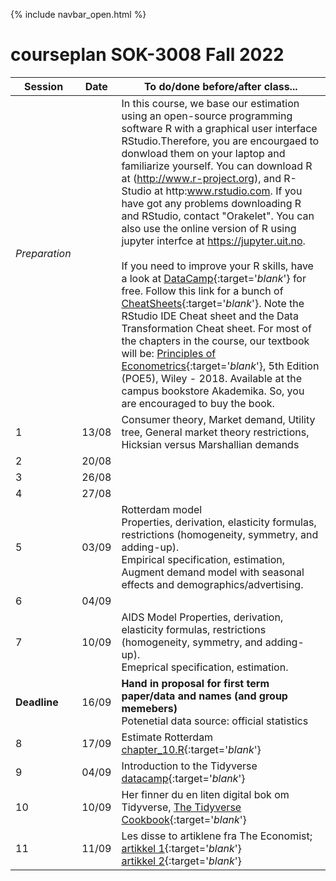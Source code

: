 {% include navbar_open.html %}

# courseplan SOK-3008 Fall 2022

| Session <img width=80/>  | Date  |To do/done before/after class... <img width=200/>  |
|-----------------------|---------|-----------------------------------| 
|*Preparation*  | | In this course, we base our estimation using an open-source programming software R with a graphical user interface RStudio.Therefore, you are encourgaed to donwload them on your laptop and familiarize yourself. You can download R at (http://www.r-project.org), and R-Studio at http:www.rstudio.com. If you have got any problems downloading R and RStudio, contact "Orakelet". You can also use the online version of R using jupyter interfce at https://jupyter.uit.no.  <br />                                                                                                                                                                                                <br />                                                                                                                                                              If you need to improve your R skills, have a look at [DataCamp](https://www.datacamp.com/courses/free-introduction-to-r){:target='_blank_'} for free. Follow this link for a bunch of [CheatSheets](https://www.rstudio.com/resources/cheatsheets/){:target='_blank_'}. Note the RStudio IDE Cheat sheet and the Data Transformation Cheat sheet. For most of the chapters in the course, our textbook will be: [Principles of Econometrics](http://principlesofeconometrics.com/poe5/poe5.html){:target='_blank_'}, 5th Edition (POE5), Wiley - 2018. Available at the campus bookstore Akademika. So, you are encouraged to buy the book. |                                                   <br />
| 1|13/08 | Consumer theory, Market demand, Utility tree, General market theory restrictions, Hicksian versus Marshallian demands  |
| 2| 20/08| |
| 3| 26/08||
| 4| 27/08||
| 5|03/09 | Rotterdam model <br/> Properties, derivation, elasticity formulas, restrictions (homogeneity, symmetry, and adding-up). <br/> Empirical specification, estimation, Augment demand model with seasonal effects and demographics/advertising.|
| 6| 04/09| |
| 7| 10/09|AIDS Model Properties, derivation, elasticity formulas, restrictions (homogeneity, symmetry, and adding-up). <br /> Emeprical specification, estimation. |
|**Deadline**|16/09|**Hand in proposal for first term paper/data and names (and group memebers)** <br/> Potenetial data source: official statistics|
| 8|17/09 |Estimate Rotterdam <br /> [chapter_10.R](https://github.com/uit-sok-3008-H22/uit-sok-3008-H22.github.io/blob/main/chapter_10.R){:target='_blank_'} |
| 9|04/09 | Introduction to the Tidyverse [datacamp](https://app.datacamp.com/learn/courses/introduction-to-the-tidyverse){:target='_blank_'} |
| 10|10/09| Her finner du en liten digital bok om Tidyverse, [The Tidyverse Cookbook](https://rstudio-education.github.io/tidyverse-cookbook/){:target='_blank_'} |
| 11|11/09 | Les disse to artiklene fra The Economist; [artikkel 1](https://uit.instructure.com/files/1703066/download?download_frd=1){:target='_blank_'}<br />[artikkel 2](https://uit.instructure.com/files/1703065/download?download_frd=1){:target='_blank_'}   |
